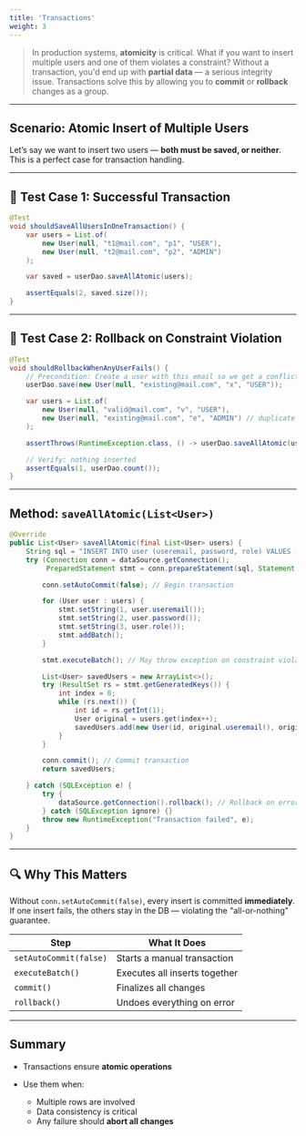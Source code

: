 ```yaml
---
title: 'Transactions'
weight: 3
--- 
```


> In production systems, **atomicity** is critical. What if you want to insert multiple users and one of them violates a constraint? Without a transaction, you'd end up with **partial data** — a serious integrity issue. Transactions solve this by allowing you to **commit** or **rollback** changes as a group.

---

## Scenario: Atomic Insert of Multiple Users

Let’s say we want to insert two users — **both must be saved, or neither**. This is a perfect case for transaction handling.

---

## 🧪 Test Case 1: Successful Transaction

```java
@Test
void shouldSaveAllUsersInOneTransaction() {
    var users = List.of(
        new User(null, "t1@mail.com", "p1", "USER"),
        new User(null, "t2@mail.com", "p2", "ADMIN")
    );

    var saved = userDao.saveAllAtomic(users);

    assertEquals(2, saved.size());
}
```

---

## 🧪 Test Case 2: Rollback on Constraint Violation

```java
@Test
void shouldRollbackWhenAnyUserFails() {
    // Precondition: Create a user with this email so we get a conflict
    userDao.save(new User(null, "existing@mail.com", "x", "USER"));

    var users = List.of(
        new User(null, "valid@mail.com", "v", "USER"),
        new User(null, "existing@mail.com", "e", "ADMIN") // duplicate
    );

    assertThrows(RuntimeException.class, () -> userDao.saveAllAtomic(users));

    // Verify: nothing inserted
    assertEquals(1, userDao.count());
}
```

---

## Method: `saveAllAtomic(List<User>)`

```java
@Override
public List<User> saveAllAtomic(final List<User> users) {
    String sql = "INSERT INTO user (useremail, password, role) VALUES (?, ?, ?)";
    try (Connection conn = dataSource.getConnection();
         PreparedStatement stmt = conn.prepareStatement(sql, Statement.RETURN_GENERATED_KEYS)) {

        conn.setAutoCommit(false); // Begin transaction

        for (User user : users) {
            stmt.setString(1, user.useremail());
            stmt.setString(2, user.password());
            stmt.setString(3, user.role());
            stmt.addBatch();
        }

        stmt.executeBatch(); // May throw exception on constraint violation

        List<User> savedUsers = new ArrayList<>();
        try (ResultSet rs = stmt.getGeneratedKeys()) {
            int index = 0;
            while (rs.next()) {
                int id = rs.getInt(1);
                User original = users.get(index++);
                savedUsers.add(new User(id, original.useremail(), original.password(), original.role()));
            }
        }

        conn.commit(); // Commit transaction
        return savedUsers;

    } catch (SQLException e) {
        try {
            dataSource.getConnection().rollback(); // Rollback on error
        } catch (SQLException ignore) {}
        throw new RuntimeException("Transaction failed", e);
    }
}
```

---

## 🔍 Why This Matters

Without `conn.setAutoCommit(false)`, every insert is committed **immediately**. If one insert fails, the others stay in the DB — violating the "all-or-nothing" guarantee.

| Step                   | What It Does                  |
| ---------------------- | ----------------------------- |
| `setAutoCommit(false)` | Starts a manual transaction   |
| `executeBatch()`       | Executes all inserts together |
| `commit()`             | Finalizes all changes         |
| `rollback()`           | Undoes everything on error    |

---

## Summary

* Transactions ensure **atomic operations**
* Use them when:

  * Multiple rows are involved
  * Data consistency is critical
  * Any failure should **abort all changes**


